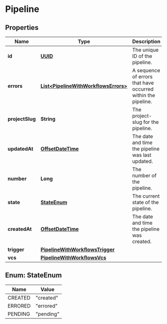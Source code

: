 

# Pipeline

## Properties

Name | Type | Description | Notes
------------ | ------------- | ------------- | -------------
**id** | [**UUID**](UUID.md) | The unique ID of the pipeline. | 
**errors** | [**List&lt;PipelineWithWorkflowsErrors&gt;**](PipelineWithWorkflowsErrors.md) | A sequence of errors that have occurred within the pipeline. | 
**projectSlug** | **String** | The project-slug for the pipeline. | 
**updatedAt** | [**OffsetDateTime**](OffsetDateTime.md) | The date and time the pipeline was last updated. |  [optional]
**number** | **Long** | The number of the pipeline. | 
**state** | [**StateEnum**](#StateEnum) | The current state of the pipeline. | 
**createdAt** | [**OffsetDateTime**](OffsetDateTime.md) | The date and time the pipeline was created. | 
**trigger** | [**PipelineWithWorkflowsTrigger**](PipelineWithWorkflowsTrigger.md) |  | 
**vcs** | [**PipelineWithWorkflowsVcs**](PipelineWithWorkflowsVcs.md) |  |  [optional]



## Enum: StateEnum

Name | Value
---- | -----
CREATED | &quot;created&quot;
ERRORED | &quot;errored&quot;
PENDING | &quot;pending&quot;



